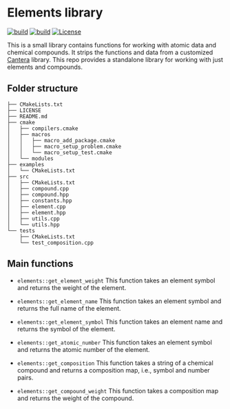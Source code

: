 # Elements library

[![build](https://github.com/chengcli/elements/actions/workflows/linux.yml/badge.svg)](https://github.com/chengcli/elements/actions/workflows/linux.yml)
[![build](https://github.com/chengcli/elements/actions/workflows/mac.yml/badge.svg)](https://github.com/chengcli/elements/actions/workflows/mac.yml)
[![License](https://img.shields.io/badge/license-MIT-blue)](https://img.shields.io/badge/license-MIT-blue)

This is a small library contains functions for working with atomic data and chemical compounds.
It strips the functions and data from a customized [Cantera](https://github.com/chengcli/cantera) 
library. This repo provides a standalone library for working with just elements and compounds.

## Folder structure
```
├── CMakeLists.txt
├── LICENSE
├── README.md
├── cmake
│   ├── compilers.cmake
│   ├── macros
│   │   ├── macro_add_package.cmake
│   │   ├── macro_setup_problem.cmake
│   │   └── macro_setup_test.cmake
│   └── modules
├── examples
│   └── CMakeLists.txt
├── src
│   ├── CMakeLists.txt
│   ├── compound.cpp
│   ├── compound.hpp
│   ├── constants.hpp
│   ├── element.cpp
│   ├── element.hpp
│   ├── utils.cpp
│   └── utils.hpp
└── tests
    ├── CMakeLists.txt
    └── test_composition.cpp
```

## Main functions
- `elements::get_element_weight`
This function takes an element symbol and returns the weight of the element.

- `elements::get_element_name`
This function takes an element symbol and returns the full name of the element.

- `elements::get_element_symbol`
This function takes an element name and returns the symbol of the element.

- `elements::get_atomic_number`
This function takes an element symbol and returns the atomic number of the element.

- `elements::get_composition`
This function takes a string of a chemical compound and returns a composition map, i.e., symbol and number pairs.

- `elements::get_compound_weight`
This function takes a composition map and returns the weight of the compound.
